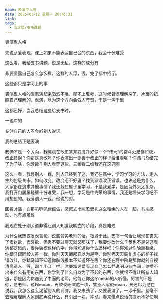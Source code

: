 ```yaml
---
name: 表演型人格
date: 2025-05-12 星期一 20:45:31
link: 
tags:
  - 沉淀层/支书课题
---
```



表演型人格

先说点爱表现，课上如果不能表达自己会的东西，我会十分难受

这么看，我给支书讲题，说是无私，这样的成分有

非要显露自己怎么怎么样，这样的人浮，浅，完了都中招了。

这些都只是学习上的事

表演型人格的我表演起来滔滔不绝，顾不上思考，这时候错误理解来了，片面的按照自己理解的，表演，以为这个方向会受人夸赞，于是一泻千里

这都还好，当我总结这些给支书时，

一语中的

专注自己的人不会听别人说话

我的总结正是表演

我俩不是一个方向，我沉浸在改正某某要提升好像一个“伟大”的奋斗史足够积极，改正错误？你那是真改吗？你表演出一副善于改正的样子给谁看呢？你踏马总结完了为了啥，你没数？别人看穿这些，三维看二维我还在这兜圈

这么一看，我慢别人一截，别人已经到了这，我还在高中，学习学习的方法，走人生的初级关卡，如何改变。改变还不好说？找到错误改正错误。也许这是为什么，大家都在追求其他事情了我还躲在屋子里学习，不是我爱学，是因为外头太复杂，我打开门屡屡碰壁十分难受，我一想，学习是件光荣的事情，我还是埋头学习吧不用想别的。我落别人一截，他说的对。

回看对话，在那叭叭叭做报告，感慨支书能忍受和这么稚嫩的人在一起，有点感动，也有点羞愧

我现在处于刚入道非得让别人知道我明白的阶段，真是难过

为什么我热衷发表言论，说些赞美老师的话，根源于此。支书一句话让我现在丧失了表达欲，表演欲，但愿不要过两天就又那味了，我要你改什么？我也不是说这表演都是错的，要你装模做样的学，你得知道你什么逼样吧？你得知道你晚熟稚嫩，你踏马跟同龄人差一截，你别天天搁那自以为是啊，你别老天天装作虚心的样子找错改错，你踏马知不知道你肤浅根本不知道坏在哪？你还在高中阶段那你就别自视清高高人一等，跟个小丑一样。你要知道爱表现自己怎么样说明没有内涵，你攒不出来什么有用的东西，你学到了什么自以为了不起的东西，你就恨不得让所有人知道，那是因为你遇到了牛逼的老师，他能让你这个mean的人听懂，厉害的不是你，是老师。说起mean，再谈谈表演这一块，笑死人家说mean，我还以为是在说我，我怎么这么渴望别人的评价，我又来劲了，又要表演了，一泻千里。丝毫不去理解理解人家到底再说什么，有引出一块，冲动。看来慢点说话的提示不好使啊